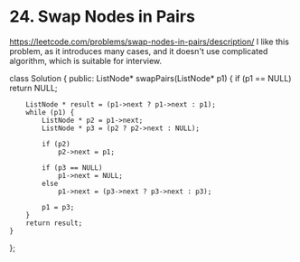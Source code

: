 # 24. Swap Nodes in Pairs
https://leetcode.com/problems/swap-nodes-in-pairs/description/
I like this problem, as it introduces many cases, and it doesn't use complicated algorithm, which is suitable for interview.

class Solution {
public:
	ListNode* swapPairs(ListNode* p1) {
		if (p1 == NULL)
			return NULL;

		ListNode * result = (p1->next ? p1->next : p1);
		while (p1) {
			ListNode * p2 = p1->next;
			ListNode * p3 = (p2 ? p2->next : NULL);

			if (p2)
				p2->next = p1;

			if (p3 == NULL)
				p1->next = NULL;
			else
				p1->next = (p3->next ? p3->next : p3);

			p1 = p3;
		}
		return result;
	}
};
